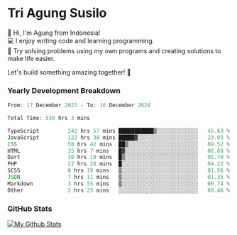 # Tri Agung Susilo

👋 Hi, I'm Agung from Indonesia!<br>
💻 I enjoy writing code and learning programming.<br>
🧠 Try solving problems using my own programs and creating solutions to make life easier.

Let's build something amazing together! 🚀

### Yearly Development Breakdown

<!--START_SECTION:waka-->

```TypeScript JavaScript PHP
From: 17 December 2023 - To: 16 December 2024

Total Time: 530 hrs 3 mins

TypeScript         242 hrs 57 mins ███████████▒░░░░░░░░░░░░░   45.63 %
JavaScript         122 hrs 38 mins █████▓░░░░░░░░░░░░░░░░░░░   23.03 %
CSS                50 hrs 42 mins  ██▒░░░░░░░░░░░░░░░░░░░░░░   09.52 %
HTML               35 hrs 7 mins   █▓░░░░░░░░░░░░░░░░░░░░░░░   06.60 %
Dart               30 hrs 19 mins  █▒░░░░░░░░░░░░░░░░░░░░░░░   05.70 %
PHP                22 hrs 28 mins  █░░░░░░░░░░░░░░░░░░░░░░░░   04.22 %
SCSS               8 hrs 19 mins   ▒░░░░░░░░░░░░░░░░░░░░░░░░   01.56 %
JSON               7 hrs 11 mins   ▒░░░░░░░░░░░░░░░░░░░░░░░░   01.35 %
Markdown           3 hrs 55 mins   ▒░░░░░░░░░░░░░░░░░░░░░░░░   00.74 %
Other              2 hrs 25 mins   ░░░░░░░░░░░░░░░░░░░░░░░░░   00.46 %
```

<!--END_SECTION:waka-->

### GitHub Stats

[![My Github Stats](https://github-readme-stats.vercel.app/api?username=triagung128&show_icons=true&hide=contribs,issues&count_private=true&theme=tokyonight)](https://github.com/triagung128)

<!-- [![Top Langs](https://github-readme-stats.vercel.app/api/top-langs/?username=triagung128&layout=compact)](https://github.com/triagung128) -->
